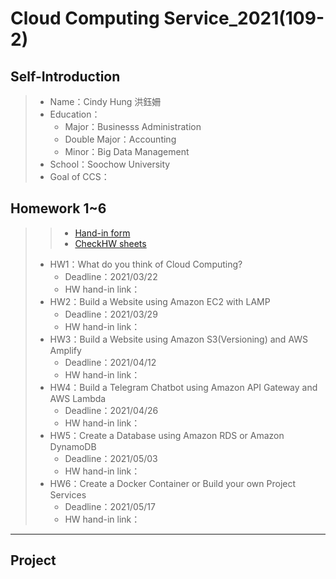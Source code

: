 # Cloud Computing Service_2021(109-2)
## Self-Introduction
> * Name：Cindy Hung 洪鈺姍
> * Education：
>    * Major：Businesss Administration 
>    * Double Major：Accounting
>    * Minor：Big Data Management
> * School：Soochow University
> * Goal of CCS：

## Homework 1~6
>> * [Hand-in form](https://bit.ly/2ZDu75H)
>> * [CheckHW sheets](https://bit.ly/2ZDu75H)
>
> * HW1：What do you think of Cloud Computing?
>    * Deadline：2021/03/22
>    * HW hand-in link：
> * HW2：Build a Website using Amazon EC2 with LAMP
>    * Deadline：2021/03/29
>    * HW hand-in link：
> * HW3：Build a Website using Amazon S3(Versioning)
and AWS Amplify
>    * Deadline：2021/04/12
>    * HW hand-in link：
> * HW4：Build a Telegram Chatbot using Amazon API
Gateway and AWS Lambda
>    * Deadline：2021/04/26
>    * HW hand-in link：
> * HW5：Create a Database using Amazon RDS or
Amazon DynamoDB
>    * Deadline：2021/05/03
>    * HW hand-in link：
> * HW6：Create a Docker Container or Build your own
Project Services
>    * Deadline：2021/05/17
>    * HW hand-in link：

-------------------------------------------------------
## Project
